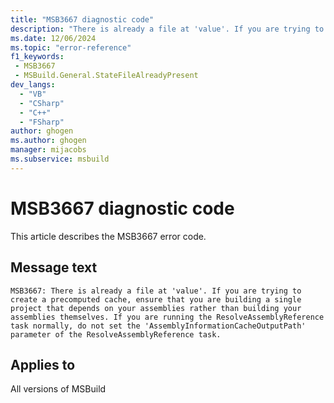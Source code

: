 ```yaml
---
title: "MSB3667 diagnostic code"
description: "There is already a file at 'value'. If you are trying to create a precomputed cache, ensure that you are building a single project that depends on your assemblies rather than building your assemblies themselves. If you are running the ResolveAssemblyReference task normally, do not set the 'AssemblyInformationCacheOutputPath' parameter of the ResolveAssemblyReference task."
ms.date: 12/06/2024
ms.topic: "error-reference"
f1_keywords:
 - MSB3667
 - MSBuild.General.StateFileAlreadyPresent
dev_langs:
  - "VB"
  - "CSharp"
  - "C++"
  - "FSharp"
author: ghogen
ms.author: ghogen
manager: mijacobs
ms.subservice: msbuild
---
```


# MSB3667 diagnostic code

<!-- :::ErrorDefinitionDescription::: -->
<!-- :::editable-content name="introDescription"::: -->
This article describes the MSB3667 error code.
<!-- :::editable-content-end::: -->

## Message text

```output
MSB3667: There is already a file at 'value'. If you are trying to create a precomputed cache, ensure that you are building a single project that depends on your assemblies rather than building your assemblies themselves. If you are running the ResolveAssemblyReference task normally, do not set the 'AssemblyInformationCacheOutputPath' parameter of the ResolveAssemblyReference task.
```

<!-- :::editable-content name="postOutputDescription"::: -->
<!--
{StrBegin="MSB3667: "}
-->
<!-- :::editable-content-end::: -->
<!-- :::ErrorDefinitionDescription-end::: -->

## Applies to

All versions of MSBuild
